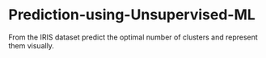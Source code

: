 # Prediction-using-Unsupervised-ML
From the IRIS dataset predict the optimal number of clusters and represent them visually.
